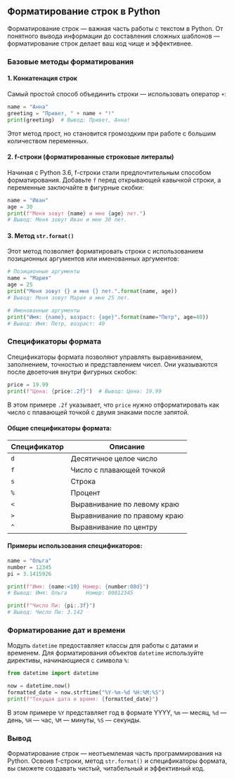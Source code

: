 ## Форматирование строк в Python

Форматирование строк — важная часть работы с текстом в Python. От понятного вывода информации до составления сложных шаблонов — форматирование строк делает ваш код чище и эффективнее.

### Базовые методы форматирования

#### 1. Конкатенация строк

Самый простой способ объединить строки — использовать оператор `+`:

```python
name = "Анна"
greeting = "Привет, " + name + "!"
print(greeting)  # Вывод: Привет, Анна!
```

Этот метод прост, но становится громоздким при работе с большим количеством переменных.

#### 2. f-строки (форматированные строковые литералы)

Начиная с Python 3.6, f-строки стали предпочтительным способом форматирования. Добавьте `f` перед открывающей кавычкой строки, а переменные заключайте в фигурные скобки:

```python
name = "Иван"
age = 30
print(f"Меня зовут {name} и мне {age} лет.") 
# Вывод: Меня зовут Иван и мне 30 лет.
```

#### 3. Метод `str.format()`

Этот метод позволяет форматировать строки с использованием позиционных аргументов или именованных аргументов:

```python
# Позиционные аргументы
name = "Мария"
age = 25
print("Меня зовут {} и мне {} лет.".format(name, age))
# Вывод: Меня зовут Мария и мне 25 лет.

# Именованные аргументы
print("Имя: {name}, возраст: {age}".format(name="Петр", age=40))
# Вывод: Имя: Петр, возраст: 40
```

### Спецификаторы формата

Спецификаторы формата позволяют управлять выравниванием, заполнением, точностью и представлением чисел. Они указываются после двоеточия внутри фигурных скобок:

```python
price = 19.99
print(f"Цена: {price:.2f}")  # Вывод: Цена: 19.99
```

В этом примере `.2f` указывает, что `price` нужно отформатировать как число с плавающей точкой с двумя знаками после запятой.

#### Общие спецификаторы формата:

| Спецификатор | Описание                                   |
|---------------|--------------------------------------------|
| `d`           | Десятичное целое число                     |
| `f`           | Число с плавающей точкой                  |
| `s`           | Строка                                     |
| `%`           | Процент                                  |
| `<`           | Выравнивание по левому краю                |
| `>`           | Выравнивание по правому краю               |
| `^`           | Выравнивание по центру                    |

#### Примеры использования спецификаторов:

```python
name = "Ольга"
number = 12345
pi = 3.1415926

print(f"Имя: {name:<10} Номер: {number:08d}") 
# Вывод: Имя: Ольга      Номер: 00012345

print(f"Число Пи: {pi:.3f}")  
# Вывод: Число Пи: 3.142
```

### Форматирование дат и времени

Модуль `datetime` предоставляет классы для работы с датами и временем. 
Для форматирования объектов `datetime` используйте директивы, 
начинающиеся с символа `%`:

```python
from datetime import datetime

now = datetime.now()
formatted_date = now.strftime("%Y-%m-%d %H:%M:%S")
print(f"Текущая дата и время: {formatted_date}")
```

В этом примере `%Y` представляет год в формате YYYY, `%m` — месяц, 
`%d` — день, `%H` — час, `%M` — минуты, `%S` — секунды. 

### Вывод

Форматирование строк — неотъемлемая часть программирования 
на Python.  Освоив f-строки, метод `str.format()` и спецификаторы формата, вы 
сможете создавать чистый, читабельный и эффективный код. 
